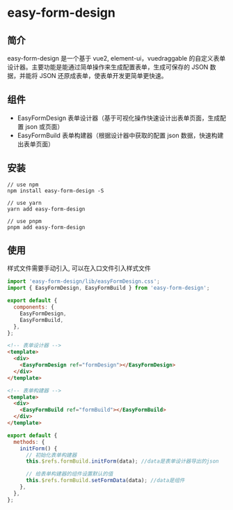 # easy-form-design

## 简介

easy-form-design 是一个基于 vue2, element-ui，vuedraggable 的自定义表单设计器。主要功能是能通过简单操作来生成配置表单，生成可保存的 JSON 数据，并能将 JSON 还原成表单，使表单开发更简单更快速。

## 组件

- EasyFormDesign 表单设计器（基于可视化操作快速设计出表单页面，生成配置 json 或页面）
- EasyFormBuild 表单构建器（根据设计器中获取的配置 json 数据，快速构建出表单页面）

## 安装

```shell
// use npm
npm install easy-form-design -S

// use yarn
yarn add easy-form-design

// use pnpm
pnpm add easy-form-design
```

## 使用

样式文件需要手动引入, 可以在入口文件引入样式文件

```js
import 'easy-form-design/lib/easyFormDesign.css';
import { EasyFormDesign, EasyFormBuild } from 'easy-form-design';

export default {
  components: {
    EasyFormDesign,
    EasyFormBuild,
  },
};
```

```html
<!-- 表单设计器 -->
<template>
  <div>
    <EasyFormDesign ref="formDesign"></EasyFormDesign>
  </div>
</template>
```

```html
<!-- 表单构建器 -->
<template>
  <div>
    <EasyFormBuild ref="formBuild"></EasyFormBuild>
  </div>
</template>
```

```js
export default {
  methods: {
    initForm() {
      // 初始化表单构建器
      this.$refs.formBuild.initForm(data); //data是表单设计器导出的json

      // 给表单构建器的组件设置默认的值
      this.$refs.formBuild.setFormData(data); //data是组件
    },
  },
};
```
